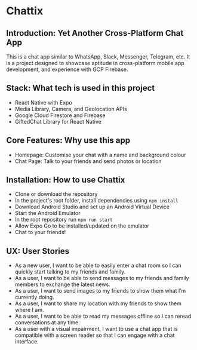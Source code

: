 # Chattix
## Introduction: Yet Another Cross-Platform Chat App
This is a chat app similar to WhatsApp, Slack, Messenger, Telegram, etc. It is a project designed to showcase aptitude in cross-platform mobile app development, and experience with GCP Firebase. 

## Stack: What tech is used in this project
- React Native with Expo
- Media Library, Camera, and Geolocation APIs
- Google Cloud Firestore and Firebase
- GiftedChat Library for React Native

## Core Features: Why use this app
- Homepage: Customise your chat with a name and background colour
- Chat Page: Talk to your friends and send photos or location

## Installation: How to use Chattix
- Clone or download the repository
- In the project's root folder, install dependencies using `npm install`
- Download Android Studio and set up an Android Virtual Device
- Start the Android Emulator
- In the root repository run `npm run start`
- Allow Expo Go to be installed/updated on the emulator
- Chat to your friends!

## UX: User Stories
- As a new user, I want to be able to easily enter a chat room so I can quickly start talking to my friends and family.
- As a user, I want to be able to send messages to my friends and family members to exchange the latest news.
- As a user, I want to send images to my friends to show them what I’m currently doing.
- As a user, I want to share my location with my friends to show them where I am.
- As a user, I want to be able to read my messages offline so I can reread conversations at any time.
- As a user with a visual impairment, I want to use a chat app that is compatible with a screen reader so that I can engage with a chat interface.
